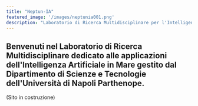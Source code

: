 ```yaml
---
title: "Neptun-IA"
featured_image: '/images/neptunia001.png'
description: "Laboratorio di Ricerca Multidisciplinare per l'Intelligenza Artificiale in Mare."
---
```

Benvenuti nel Laboratorio di Ricerca Multidisciplinare dedicato alle applicazioni dell'Intelligenza Artificiale in Mare gestito dal Dipartimento di Scienze e Tecnologie dell'Università di Napoli Parthenope.
---
(Sito in costruzione)
